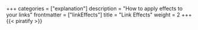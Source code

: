 +++
categories = ["explanation"]
description = "How to apply effects to your links"
frontmatter = ["linkEffects"]
title = "Link Effects"
weight = 2
+++
{{< piratify >}}